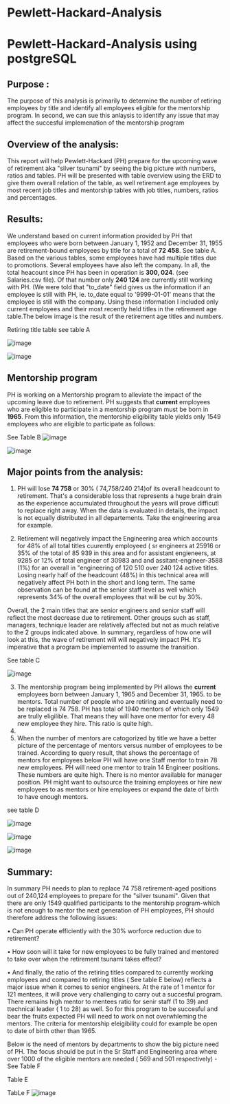 # Pewlett-Hackard-Analysis
# Pewlett-Hackard-Analysis using postgreSQL

## Purpose :
The purpose of this analysis is primarily to determine the number of retiring employees by title and identify all employees eligible for the mentorship program.  In second, we can sue this anlaysis to identify any issue that may affect the succesful implemenation of the mentorship program 

## Overview of the analysis:
This report will help Pewlett-Hackard (PH) prepare for the upcoming wave of retirement aka "silver tsunami" by seeing the big picture with numbers, ratios and tables. PH will be presented with table overview using the ERD to give them overall relation of the table, as well retirement age employees by most recent job titles and mentorship tables with job titles, numbers, ratios and percentages.

## Results:

We understand based on current information provided by PH that employees who were born between January 1, 1952 and December 31, 1955 are retirement-bound employees by title for a total of **72 458**.  See table A. Based on the various tables, some employees have had multiple titles due to promotions. Several employees have also left the company.  In all, the total heacount since PH has been in operation is **300, 024**. (see Salaries.csv file). Of that number only **240 124** are currently still working with PH. (We were told that "to_date" field gives us the information if an employee is still with PH, ie. to_date equal to '9999-01-01' means that the employee is still with the company. Using these information I included only current employees and their most recently held titles in the retirement age table.The below image is the result of the retirement age titles and numbers.

Retiring title table see table A

![image](https://user-images.githubusercontent.com/115424156/204160192-30197659-c346-4951-8816-49b2c3b324e8.png)


![image](https://user-images.githubusercontent.com/115424156/204154510-a8752286-869d-4d7e-80be-37e94b786ac9.png)






## Mentorship program

PH is working on a Mentorship program to alleviate the impact of the upcoming leave due to retirement. PH suggests that **current** employees who are eligible to participate in a mentorship program must be born in **1965**. From this information, the mentorship eligibility table yields only 1549 employees who are eligible to participate as follows: 

See Table B
![image](https://user-images.githubusercontent.com/115424156/204172337-d8539512-b0c6-4db0-86ad-8c16d032a20c.png)




![image](https://user-images.githubusercontent.com/115424156/204172674-9ab2e5e9-2fef-46ee-a11a-e4c637765750.png)




 

## Major points from the analysis:

1.	PH will lose  **74 758** or 30% ( 74,758/240 214)of its overall headcount to retirement. That's a considerable loss that represents a huge brain  drain as the experience accumulated throughout the years will prove difficutl to replace right away. When the data is evaluated in details, the impact is not equally distributed in all departements. Take the engineering area for example. 

2.	Retirement will negatively impact the Engineering area which accounts for 48% of all total titles cuurently employeed ( sr engineers at 25916 or 35% of the total of 85 939 in this area and for assistant engieneers, at 9285 or 12% of  total engineer of 30983 and and assitant-engineer-3588 (1%) for an overall in "engineering of  120 510 over 240 124 active titles. Losing nearly half of the headcount (48%) in this technical area will negatively affect PH both in the short and long term. 
The same observation can be found at the senior staff level as well which represents 34% of the overall employees that will be cut by 30%. 


Overall, the 2 main titles that are senior engineers and senior staff will reflect the most decrease due to retirement. Other groups such as staff, managers, technique leader are relatively affected but not as much relative to the 2 groups indicated above. 
In summary, regardless of how one will look at this, the wave of retirement will will negatively impact PH. It's imperative that a program be implemented to assume the transition. 

 
See table C


![image](https://user-images.githubusercontent.com/115424156/204165309-21e574b1-5b49-4887-89b3-316667092783.png)

 

3.	The mentorship program being implemented by PH allows the **current** employees born between January 1, 1965 and December 31, 1965. to be mentors. Total number of people who are retiring and eventually need to be replaced is 74 758. PH has total of 1940 mentors of which only 1549 are trully eligilible. That means they will have one mentor for every 48 new employee they hire. This ratio is quite high.
4.	
5.	When the number of mentors are catogorized by title we have a better picture of the percentage of mentors versus number of employees to be trained. According to query result,  that shows the percentage of mentors for employees below PH will have one Staff mentor to train 78 new employees. PH will need one mentor to train 14 Engineer positions. These numbers are quite high. There is no mentor available for manager position. PH might want to outsource the training employees or hire  new employees to as mentors or hire employees or expand the date of birth to have enough mentors.
 

see table D

![image](https://user-images.githubusercontent.com/115424156/204174200-77640d89-5b20-472a-9831-8678b94b7b96.png)

![image](https://user-images.githubusercontent.com/115424156/204165847-f0d24f07-065e-4daf-bab5-b5b5ded9b9e9.png)


![image](https://user-images.githubusercontent.com/115424156/204175481-ee11901d-f7c3-4b87-9746-b4e47dcfa07a.png)


 
## Summary:

In summary PH needs to plan to replace  74 758 retirement-aged positions out of 240,124 employees to prepare for the "silver tsunami". 
Given that there are only 1549 qualified participants  to the mentorship program-which is not enough to mentor the next generation of PH employees, PH should therefore address the following issues:

• Can PH operate efficiently with the 30% worforce reduction due to retirement?

• How soon will it take for new employees to be fully trained and mentored to take over when the retirement tsunami takes effect?

• And finally, the ratio of the retiring titles compared to currently working employees and compared to retiring titles ( See table E below) reflects a major issue when it comes to senior engineers. At the rate of 1 mentor for 121 mentees, it will prove very challenging to carry out a succesful program. There remains high mentor to mentees ratio for senir staff (1 to 39) and ttechnical leader ( 1 to 28) as well. So for this program to be succesful and bear the fruits expected PH will need to work on not overwhleming the mentors. The criteria for mentorship eleigibility could for example be open to date of birth other than 1965.  

Below is the need of mentors by departments to show the big picture need of PH. The focus should be put in the Sr Staff and Engineering area where over 1000 of the eligible mentors are needed ( 569 and 501 respectively) -See Table F

Table E


 TabLe F
![image](https://user-images.githubusercontent.com/115424156/204176128-2d2b9b1a-df07-4a92-ad10-652d08904b2d.png)



 
 
	
